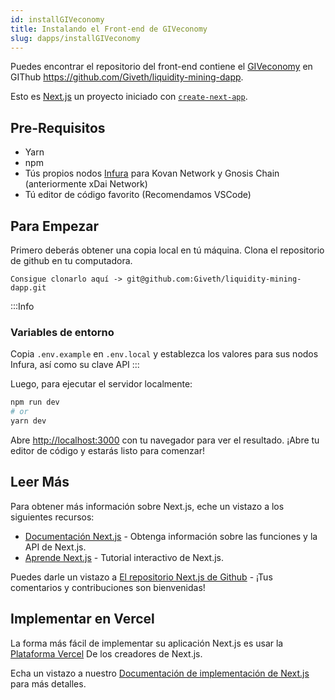 ```yaml
---
id: installGIVeconomy
title: Instalando el Front-end de GIVeconomy
slug: dapps/installGIVeconomy
---
```


Puedes encontrar el repositorio del front-end contiene el [GIVeconomy](https://giveth.io) en GIThub https://github.com/Giveth/liquidity-mining-dapp.

Esto es [Next.js](https://nextjs.org/) un proyecto iniciado con [`create-next-app`](https://github.com/vercel/next.js/tree/canary/packages/create-next-app).
## Pre-Requisitos

- Yarn
- npm
- Tús propios nodos [Infura](https://infura.io/) para Kovan Network y Gnosis Chain (anteriormente xDai Network)
- Tú editor de código favorito (Recomendamos VSCode)


## Para Empezar

Primero deberás obtener una copia local en tú máquina. Clona el repositorio de github en tu computadora.

```
Consigue clonarlo aquí -> git@github.com:Giveth/liquidity-mining-dapp.git
```

:::Info
### Variables de entorno
Copia `.env.example` en `.env.local` y establezca los valores para sus nodos Infura, así como su clave API
:::


Luego, para ejecutar el servidor localmente:

```bash
npm run dev
# or
yarn dev
```

Abre [http://localhost:3000](http://localhost:3000) con tu navegador para ver el resultado. ¡Abre tu editor de código y estarás listo para comenzar!

## Leer Más

Para obtener más información sobre Next.js, eche un vistazo a los siguientes recursos:

- [Documentación Next.js](https://nextjs.org/docs) - Obtenga información sobre las funciones y la API de Next.js.
- [Aprende Next.js](https://nextjs.org/learn) - Tutorial interactivo de Next.js.

Puedes darle un vistazo a [El repositorio Next.js de Github](https://github.com/vercel/next.js/) - ¡Tus comentarios y contribuciones son bienvenidas!

## Implementar en Vercel

La forma más fácil de implementar su aplicación Next.js es usar la [Plataforma Vercel](https://vercel.com/new?utm_medium=default-template&filter=next.js&utm_source=create-next-app&utm_campaign=create-next-app-readme) De los creadores de Next.js.

Echa un vistazo a nuestro [Documentación de implementación de Next.js](https://nextjs.org/docs/deployment) para más detalles.
